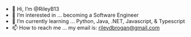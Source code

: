 - 👋 Hi, I’m @RileyB13
- 👀 I’m interested in ... becoming a Software Engineer
- 🌱 I’m currently learning ... Python, Java, .NET, Javascript, & Typescript
- 📫 How to reach me ... my email is: rileydbrogan@gmail.com

<!---
RileyB13/RileyB13 is a ✨ special ✨ repository because its `README.md` (this file) appears on your GitHub profile.
You can click the Preview link to take a look at your changes.
--->
